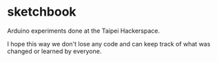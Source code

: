 sketchbook
==========

Arduino experiments done at the Taipei Hackerspace.

I hope this way we don't lose any code and can keep track of what was changed or learned by everyone.
